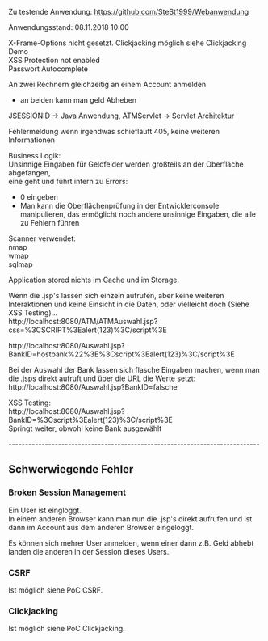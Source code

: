 Zu testende Anwendung:
https://github.com/SteSt1999/Webanwendung

Anwendungsstand: 08.11.2018 10:00  

X-Frame-Options nicht gesetzt. Clickjacking möglich siehe Clickjacking Demo  
XSS Protection not enabled  
Passwort Autocomplete  

An zwei Rechnern gleichzeitig an einem Account anmelden  
* an beiden kann man geld Abheben  

JSESSIONID -> Java Anwendung, 
ATMServlet -> Servlet Architektur  

Fehlermeldung wenn irgendwas schiefläuft 405, keine weiteren Informationen  


Business Logik:  
Unsinnige Eingaben für Geldfelder werden großteils an der Oberfläche abgefangen,  
eine geht und führt intern zu Errors:  
- 0 eingeben  
- Man kann die Oberflächenprüfung in der Entwicklerconsole manipulieren, das ermöglicht noch andere unsinnige Eingaben, die alle zu Fehlern führen


Scanner verwendet:  
nmap  
wmap  
sqlmap  


Application stored nichts im Cache und im Storage.  



Wenn die .jsp's lassen sich einzeln aufrufen, aber keine weiteren Interaktionen und keine Einsicht in die Daten, oder vielleicht doch (Siehe XSS Testing)...   
http://localhost:8080/ATM/ATMAuswahl.jsp?css=%3CSCRIPT%3Ealert(123)%3C/script%3E  

http://localhost:8080/Auswahl.jsp?BankID=hostbank%22%3E%3Cscript%3Ealert(123)%3C/script%3E

Bei der Auswahl der Bank lassen sich flasche Eingaben machen, wenn man die .jsps direkt aufruft und über die URL die Werte setzt:  
http://localhost:8080/Auswahl.jsp?BankID=falsche 


XSS Testing:  
http://localhost:8080/Auswahl.jsp?BankID=%3Cscript%3Ealert(123)%3C/script%3E  
Springt weiter, obwohl keine Bank ausgewählt



**----------------------------------------------------------------------------**

## Schwerwiegende Fehler  

### Broken Session Management  
Ein User ist eingloggt.  
In einem anderen Browser kann man nun die .jsp's direkt aufrufen und ist dann im Account aus dem anderen Browser eingeloggt.  

Es können sich mehrer User anmelden, wenn einer dann z.B. Geld abhebt landen die anderen in der Session dieses Users.  

### CSRF
Ist möglich siehe PoC CSRF.  


### Clickjacking
Ist möglich siehe PoC Clickjacking.  

